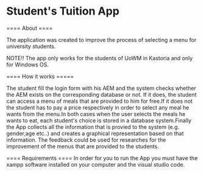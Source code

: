 # Student's Tuition App

==== About ====

The application was created to improve the process of selecting a menu for university students.

NOTE!! The app only works for the students of UoWM in Kastoria and only for Windows OS.


==== How it works =====

The student fill the login form with his AEM and the system checks whether the AEM exists on the corresponding database or not. If it does, the student can access a menu of meals that are provided to him for free.If it does not the student has to pay a price respectively in order to select any meal he wants from the menu.In both cases when the user selects the meals he wants to eat, each student's choice is stored in a database system.Finally the App collects all the information that is provied to the system (e.g. gender,age etc..) and creates a graphical representation based on that information. The feedback could be used for researches for the improvement of the menus that are provided to the students.


==== Requirements ====
In order for you to run the App you must have the xampp software installed on your computer and the visual studio code.

